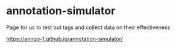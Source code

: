 # annotation-simulator
Page for us to test out tags and collect data on their effectiveness

https://anngo-1.github.io/annotation-simulator/
